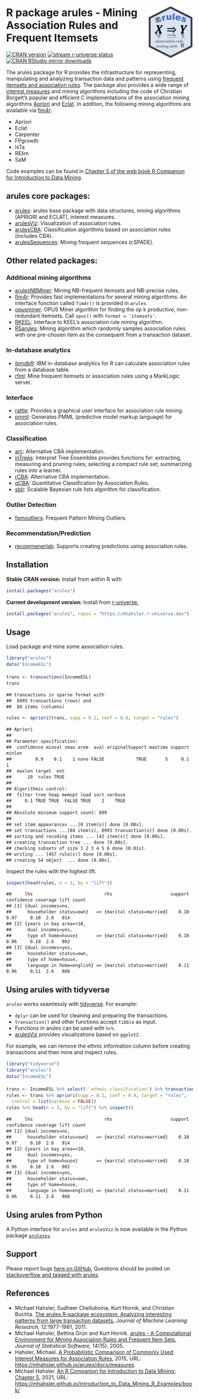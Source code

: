 
# <img src="man/figures/logo.svg" align="right" height="139" /> R package arules - Mining Association Rules and Frequent Itemsets

[![CRAN
version](http://www.r-pkg.org/badges/version/arules)](https://CRAN.R-project.org/package=arules)
[![stream r-universe
status](https://mhahsler.r-universe.dev/badges/arules)](https://mhahsler.r-universe.dev/arules)
[![CRAN RStudio mirror
downloads](http://cranlogs.r-pkg.org/badges/arules)](https://CRAN.R-project.org/package=arules)

The arules package for R provides the infrastructure for representing,
manipulating and analyzing transaction data and patterns using [frequent
itemsets and association
rules](https://en.wikipedia.org/wiki/Association_rule_learning). The
package also provides a wide range of [interest
measures](https://mhahsler.github.io/arules/docs/measures) and mining
algorithms including the code of Christian Borgelt’s popular and
efficient C implementations of the association mining algorithms
[Apriori](https://borgelt.net/apriori.html) and
[Eclat](https://borgelt.net/eclat.html). In addition, the following
mining algorithms are available via
[fim4r](https://borgelt.net/fim4r.html):

- Apriori
- Eclat
- Carpenter
- FPgrowth
- IsTa
- RElim
- SaM

Code examples can be found in [Chapter 5 of the web book R Companion for
Introduction to Data
Mining](https://mhahsler.github.io/Introduction_to_Data_Mining_R_Examples/book/association-analysis-basic-concepts-and-algorithms.html).

## arules core packages:

- [arules](https://cran.r-project.org/package=arules): arules base
  package with data structures, mining algorithms (APRIORI and ECLAT),
  interest measures.
- [arulesViz](https://github.com/mhahsler/arulesViz): Visualization of
  association rules.
- [arulesCBA](https://github.com/ianstenbit/arulesCBA): Classification
  algorithms based on association rules (includes CBA).  
- [arulesSequences](https://cran.r-project.org/package=arulesSequences):
  Mining frequent sequences (cSPADE).

## Other related packages:

### Additional mining algorithms

- [arulesNBMiner](https://github.com/mhahsler/arulesNBMiner): Mining
  NB-frequent itemsets and NB-precise rules.
- [fim4r](https://borgelt.net/fim4r.html): Provides fast implementations
  for several mining algorithms. An interface function called `fim4r()`
  is provided in `arules`.
- [opusminer](https://cran.r-project.org/package=opusminer): OPUS Miner
  algorithm for finding the op k productive, non-redundant itemsets.
  Call `opus()` with `format = 'itemsets'`.
- [RKEEL](https://cran.r-project.org/package=RKEEL): Interface to KEEL’s
  association rule mining algorithm.
- [RSarules](https://cran.r-project.org/package=RSarules): Mining
  algorithm which randomly samples association rules with one pre-chosen
  item as the consequent from a transaction dataset.

### In-database analytics

- [ibmdbR](https://cran.r-project.org/package=ibmdbR): IBM in-database
  analytics for R can calculate association rules from a database table.
- [rfml](https://cran.r-project.org/package=rfml): Mine frequent
  itemsets or association rules using a MarkLogic server.

### Interface

- [rattle](https://cran.r-project.org/package=rattle): Provides a
  graphical user interface for association rule mining.
- [pmml](https://cran.r-project.org/package=pmml): Generates PMML
  (predictive model markup language) for association rules.

### Classification

- [arc](https://cran.r-project.org/package=arc): Alternative CBA
  implementation.
- [inTrees](https://cran.r-project.org/package=inTrees): Interpret Tree
  Ensembles provides functions for: extracting, measuring and pruning
  rules; selecting a compact rule set; summarizing rules into a learner.
- [rCBA](https://cran.r-project.org/package=rCBA): Alternative CBA
  implementation.
- [qCBA](https://cran.r-project.org/package=qCBA): Quantitative
  Classification by Association Rules.
- [sblr](https://cran.r-project.org/package=sbrl): Scalable Bayesian
  rule lists algorithm for classification.

### Outlier Detection

- [fpmoutliers](https://cran.r-project.org/package=fpmoutliers):
  Frequent Pattern Mining Outliers.

### Recommendation/Prediction

- [recommenerlab](https://github.com/mhahsler/recommenderlab): Supports
  creating predictions using association rules.

## Installation

**Stable CRAN version:** Install from within R with

``` r
install.packages("arules")
```

**Current development version:** Install from
[r-universe.](https://mhahsler.r-universe.dev/arules)

``` r
install.packages("arules", repos = "https://mhahsler.r-universe.dev")
```

## Usage

Load package and mine some association rules.

``` r
library("arules")
data("IncomeESL")

trans <- transactions(IncomeESL)
trans
```

    ## transactions in sparse format with
    ##  8993 transactions (rows) and
    ##  84 items (columns)

``` r
rules <- apriori(trans, supp = 0.1, conf = 0.9, target = "rules")
```

    ## Apriori
    ## 
    ## Parameter specification:
    ##  confidence minval smax arem  aval originalSupport maxtime support minlen
    ##         0.9    0.1    1 none FALSE            TRUE       5     0.1      1
    ##  maxlen target  ext
    ##      10  rules TRUE
    ## 
    ## Algorithmic control:
    ##  filter tree heap memopt load sort verbose
    ##     0.1 TRUE TRUE  FALSE TRUE    2    TRUE
    ## 
    ## Absolute minimum support count: 899 
    ## 
    ## set item appearances ...[0 item(s)] done [0.00s].
    ## set transactions ...[84 item(s), 8993 transaction(s)] done [0.00s].
    ## sorting and recoding items ... [42 item(s)] done [0.00s].
    ## creating transaction tree ... done [0.00s].
    ## checking subsets of size 1 2 3 4 5 6 done [0.01s].
    ## writing ... [457 rule(s)] done [0.00s].
    ## creating S4 object  ... done [0.00s].

Inspect the rules with the highest lift.

``` r
inspect(head(rules, n = 3, by = "lift"))
```

    ##     lhs                           rhs                      support confidence coverage lift count
    ## [1] {dual incomes=no,                                                                            
    ##      householder status=own}   => {marital status=married}    0.10       0.97     0.10  2.6   914
    ## [2] {years in bay area=>10,                                                                      
    ##      dual incomes=yes,                                                                           
    ##      type of home=house}       => {marital status=married}    0.10       0.96     0.10  2.6   902
    ## [3] {dual incomes=yes,                                                                           
    ##      householder status=own,                                                                     
    ##      type of home=house,                                                                         
    ##      language in home=english} => {marital status=married}    0.11       0.96     0.11  2.6   988

## Using arules with tidyverse

`arules` works seamlessly with [tidyverse](https://www.tidyverse.org/).
For example:

- `dplyr` can be used for cleaning and preparing the transactions.
- `transaction()` and other functions accept `tibble` as input.
- Functions in arules can be used with `%>%`.
- [arulesViz](https://github.com/mhahsler/arulesViz) provides
  visualizations based on `ggplot2`.

For example, we can remove the ethnic information column before creating
transactions and then mine and inspect rules.

``` r
library("tidyverse")
library("arules")
data("IncomeESL")

trans <- IncomeESL %>% select(-`ethnic classification`) %>% transactions()
rules <- trans %>% apriori(supp = 0.1, conf = 0.9, target = "rules", 
  control = list(verbose = FALSE))
rules %>% head(n = 3, by = "lift") %>% inspect()
```

    ##     lhs                           rhs                      support confidence coverage lift count
    ## [1] {dual incomes=no,                                                                            
    ##      householder status=own}   => {marital status=married}    0.10       0.97     0.10  2.6   914
    ## [2] {years in bay area=>10,                                                                      
    ##      dual incomes=yes,                                                                           
    ##      type of home=house}       => {marital status=married}    0.10       0.96     0.10  2.6   902
    ## [3] {dual incomes=yes,                                                                           
    ##      householder status=own,                                                                     
    ##      type of home=house,                                                                         
    ##      language in home=english} => {marital status=married}    0.11       0.96     0.11  2.6   988

## Using arules from Python

A Python interface for `arules` and `arulesViz` is now available in the
Python package [`arulespy`](https://pypi.org/project/arulespy/).

## Support

Please report bugs [here on
GitHub.](https://github.com/mhahsler/arules/issues) Questions should be
posted on [stackoverflow and tagged with
arules](https://stackoverflow.com/questions/tagged/arules).

## References

- Michael Hahsler, Sudheer Chelluboina, Kurt Hornik, and Christian
  Buchta. [The arules R-package ecosystem: Analyzing interesting
  patterns from large transaction
  datasets.](https://jmlr.csail.mit.edu/papers/v12/hahsler11a.html)
  *Journal of Machine Learning Research,* 12:1977-1981, 2011.
- Michael Hahsler, Bettina Grün and Kurt Hornik. [arules - A
  Computational Environment for Mining Association Rules and Frequent
  Item Sets.](https://dx.doi.org/10.18637/jss.v014.i15) *Journal of
  Statistical Software,* 14(15), 2005.
- Hahsler, Michael. [A Probabilistic Comparison of Commonly Used
  Interest Measures for Association
  Rules](https://mhahsler.github.io/arules/docs/measures), 2015, URL:
  <https://mhahsler.github.io/arules/docs/measures>.
- Michael Hahsler. [An R Companion for Introduction to Data Mining:
  Chapter
  5](https://mhahsler.github.io/Introduction_to_Data_Mining_R_Examples/book/association-analysis-basic-concepts-and-algorithms.html),
  2021, URL:
  <https://mhahsler.github.io/Introduction_to_Data_Mining_R_Examples/book/>
